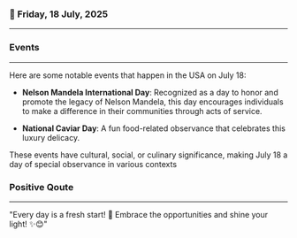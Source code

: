 ### 📅 Friday, 18 July, 2025
------
### Events
------
Here are some notable events that happen in the USA on July 18:

- **Nelson Mandela International Day**: Recognized as a day to honor and promote the legacy of Nelson Mandela, this day encourages individuals to make a difference in their communities through acts of service.

- **National Caviar Day**: A fun food-related observance that celebrates this luxury delicacy.

These events have cultural, social, or culinary significance, making July 18 a day of special observance in various contexts
### Positive Qoute
------
"Every day is a fresh start! 🌅 Embrace the opportunities and shine your light! ✨😊"
